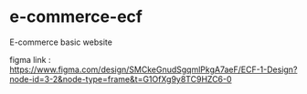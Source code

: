 # e-commerce-ecf
E-commerce  basic website 

figma link : https://www.figma.com/design/SMCkeGnudSgqmlPkgA7aeF/ECF-1-Design?node-id=3-2&node-type=frame&t=G1OfXg9y8TC9HZC6-0